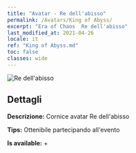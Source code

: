 ```yaml
---
title: "Avatar - Re dell'abisso"
permalink: /Avatars/King of Abyss/
excerpt: "Era of Chaos  Re dell'abisso"
last_modified_at: 2021-04-26
locale: it
ref: "King of Abyss.md"
toc: false
classes: wide
---
```

 ![Re dell'abisso](/images/a/avatarFrame_36.png)

## Dettagli

 **Descrizione:** Cornice avatar Re dell'abisso 

 **Tips:** Ottenibile partecipando all'evento 

 **Is available:**  + 

